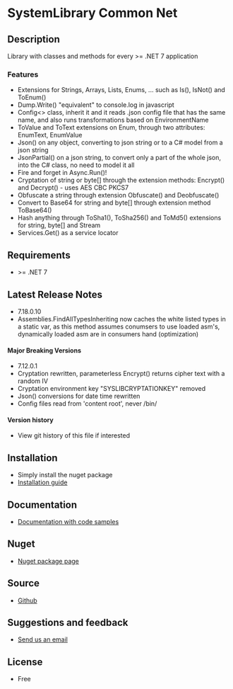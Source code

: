 # SystemLibrary Common Net

## Description
Library with classes and methods for every &gt;=  .NET 7 application

### Features
- Extensions for Strings, Arrays, Lists, Enums, ... such as Is(), IsNot() and ToEnum()
- Dump.Write() "equivalent" to console.log in javascript
- Config&lt;&gt; class, inherit it and it reads .json config file that has the same name, and also runs transformations based on EnvironmentName
- ToValue and ToText extensions on Enum, through two attributes: EnumText, EnumValue
- Json() on any object, converting to json string or to a C# model from a json string
- JsonPartial() on a json string, to convert only a part of the whole json, into the C# class, no need to model it all
- Fire and forget in Async.Run()!
- Cryptation of string or byte[] through the extension methods: Encrypt() and Decrypt() - uses AES CBC PKCS7
- Obfuscate a string through extension Obfuscate() and Deobfuscate()
- Convert to Base64 for string and byte[] through extension method ToBase64()
- Hash anything through ToSha1(), ToSha256() and ToMd5() extensions for string, byte[] and Stream
- Services.Get() as a service locator

## Requirements
- &gt;= .NET 7

## Latest Release Notes
- 7.18.0.10
- Assemblies.FindAllTypesInheriting now caches the white listed types in a static var, as this method assumes conumsers to use loaded asm's, dynamically loaded asm are in consumers hand (optimization)

#### Major Breaking Versions
- 7.12.0.1
- Cryptation rewritten, parameterless Encrypt() returns cipher text with a random IV
- Cryptation environment key "SYSLIBCRYPTATIONKEY" removed
- Json() conversions for date time rewritten
- Config files read from 'content root', never /bin/
 
#### Version history 
- View git history of this file if interested

## Installation
- Simply install the nuget package
- [Installation guide](https://systemlibrary.github.io/systemlibrary-common-net/Install.html)

## Documentation
- [Documentation with code samples](https://systemlibrary.github.io/systemlibrary-common-net/)

## Nuget
- [Nuget package page](https://www.nuget.org/packages/SystemLibrary.Common.Net/)

## Source
- [Github](https://github.com/systemlibrary/systemlibrary-common-net)

## Suggestions and feedback
- [Send us an email](mailto:support@systemlibrary.com)

## License
- Free